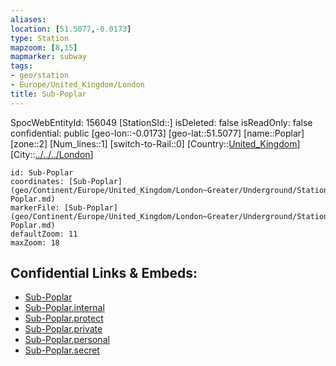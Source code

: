```yaml
---
aliases: 
location: [51.5077,-0.0173]
type: Station 
mapzoom: [8,15] 
mapmarker: subway 
tags:
- geo/station
- Europe/United_Kingdom/London
title: Sub-Poplar
---
```

SpocWebEntityId: 156049
[StationSId::]
isDeleted: false
isReadOnly: false
confidential: public
[geo-lon::-0.0173]
[geo-lat::51.5077]
[name::Poplar]
[zone::2]
[Num_lines::1]
[switch-to-Rail::0]
[Country::[United_Kingdom](geo/Continent/Europe/United_Kingdom.md)]
[City::[../../../London](../../../London)]


```leaflet
id: Sub-Poplar
coordinates: [Sub-Poplar](geo/Continent/Europe/United_Kingdom/London~Greater/Underground/Station/Sub-Poplar.md)
markerFile: [Sub-Poplar](geo/Continent/Europe/United_Kingdom/London~Greater/Underground/Station/Sub-Poplar.md)
defaultZoom: 11 
maxZoom: 18
```


## Confidential Links & Embeds: 
- [Sub-Poplar](../../../../../../../../_public/geo/Continent/Europe/United_Kingdom/London~Greater/Underground/Station/Sub-Poplar.md) 
- [Sub-Poplar.internal](../../../../../../../../_internal/geo/Continent/Europe/United_Kingdom/London~Greater/Underground/Station/Sub-Poplar.internal.md) 
- [Sub-Poplar.protect](../../../../../../../../_protect/geo/Continent/Europe/United_Kingdom/London~Greater/Underground/Station/Sub-Poplar.protect.md) 
- [Sub-Poplar.private](../../../../../../../../_private/geo/Continent/Europe/United_Kingdom/London~Greater/Underground/Station/Sub-Poplar.private.md) 
- [Sub-Poplar.personal](../../../../../../../../_personal/geo/Continent/Europe/United_Kingdom/London~Greater/Underground/Station/Sub-Poplar.personal.md) 
- [Sub-Poplar.secret](../../../../../../../../_secret/geo/Continent/Europe/United_Kingdom/London~Greater/Underground/Station/Sub-Poplar.secret.md) 
